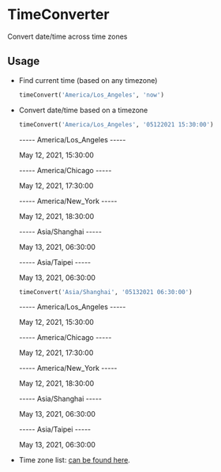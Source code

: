 # TimeConverter
Convert date/time across time zones

## Usage

- Find current time (based on any timezone)

  ```py  
  timeConvert('America/Los_Angeles', 'now')
  ```
  
- Convert date/time based on a timezone

  ```py
  timeConvert('America/Los_Angeles', '05122021 15:30:00')
  ```
    ----- America/Los_Angeles -----
    
    May 12, 2021, 15:30:00

    ----- America/Chicago -----
    
    May 12, 2021, 17:30:00

    ----- America/New_York -----
    
    May 12, 2021, 18:30:00

    ----- Asia/Shanghai -----
    
    May 13, 2021, 06:30:00

    ----- Asia/Taipei -----
    
    May 13, 2021, 06:30:00
  
  ```py
  timeConvert('Asia/Shanghai', '05132021 06:30:00')
  ```
    ----- America/Los_Angeles -----
    
    May 12, 2021, 15:30:00

    ----- America/Chicago -----
    
    May 12, 2021, 17:30:00

    ----- America/New_York -----
    
    May 12, 2021, 18:30:00

    ----- Asia/Shanghai -----
    
    May 13, 2021, 06:30:00

    ----- Asia/Taipei -----
    
    May 13, 2021, 06:30:00

- Time zone list: [can be found here](https://gist.github.com/heyalexej/8bf688fd67d7199be4a1682b3eec7568).
